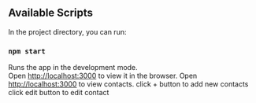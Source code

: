 ## Available Scripts

In the project directory, you can run:

### `npm start`

Runs the app in the development mode.<br>
Open [http://localhost:3000](http://localhost:3000) to view it in the browser.
Open [http://localhost:3000](http://localhost:3000) to view contacts.
click + button to add new contacts
click edit button to edit contact

